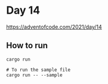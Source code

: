 # Day 14

https://adventofcode.com/2021/day/14

## How to run

```
cargo run

# To run the sample file
cargo run -- --sample
```
